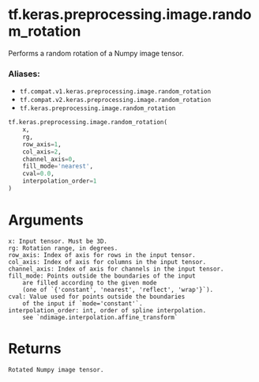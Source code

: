 <div itemscope itemtype="http://developers.google.com/ReferenceObject">
<meta itemprop="name" content="tf.keras.preprocessing.image.random_rotation" />
<meta itemprop="path" content="Stable" />
</div>

# tf.keras.preprocessing.image.random_rotation

Performs a random rotation of a Numpy image tensor.

### Aliases:

* `tf.compat.v1.keras.preprocessing.image.random_rotation`
* `tf.compat.v2.keras.preprocessing.image.random_rotation`
* `tf.keras.preprocessing.image.random_rotation`

``` python
tf.keras.preprocessing.image.random_rotation(
    x,
    rg,
    row_axis=1,
    col_axis=2,
    channel_axis=0,
    fill_mode='nearest',
    cval=0.0,
    interpolation_order=1
)
```

<!-- Placeholder for "Used in" -->

# Arguments
    x: Input tensor. Must be 3D.
    rg: Rotation range, in degrees.
    row_axis: Index of axis for rows in the input tensor.
    col_axis: Index of axis for columns in the input tensor.
    channel_axis: Index of axis for channels in the input tensor.
    fill_mode: Points outside the boundaries of the input
        are filled according to the given mode
        (one of `{'constant', 'nearest', 'reflect', 'wrap'}`).
    cval: Value used for points outside the boundaries
        of the input if `mode='constant'`.
    interpolation_order: int, order of spline interpolation.
        see `ndimage.interpolation.affine_transform`

# Returns
    Rotated Numpy image tensor.